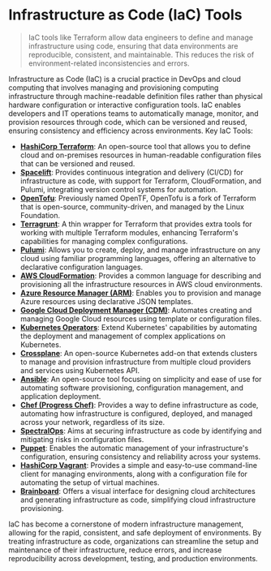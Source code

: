 # Infrastructure as Code (IaC) Tools
>
> IaC tools like Terraform allow data engineers to define and manage infrastructure using code, ensuring that data environments are reproducible, consistent, and maintainable. This reduces the risk of environment-related inconsistencies and errors.

Infrastructure as Code (IaC) is a crucial practice in DevOps and cloud computing that involves managing and provisioning computing infrastructure through machine-readable definition files rather than physical hardware configuration or interactive configuration tools. IaC enables developers and IT operations teams to automatically manage, monitor, and provision resources through code, which can be versioned and reused, ensuring consistency and efficiency across environments.
Key IaC Tools:

* [**HashiCorp Terraform**](https://www.terraform.io/): An open-source tool that allows you to define cloud and on-premises resources in human-readable configuration files that can be versioned and reused.
* [**Spacelift**](https://spacelift.io/): Provides continuous integration and delivery (CI/CD) for infrastructure as code, with support for Terraform, CloudFormation, and Pulumi, integrating version control systems for automation.
* [**OpenTofu**](https://opentofu.org/): Previously named OpenTF, OpenTofu is a fork of Terraform that is open-source, community-driven, and managed by the Linux Foundation.
* [**Terragrunt**](https://terragrunt.gruntwork.io/): A thin wrapper for Terraform that provides extra tools for working with multiple Terraform modules, enhancing Terraform's capabilities for managing complex configurations.
* [**Pulumi**](https://www.pulumi.com/): Allows you to create, deploy, and manage infrastructure on any cloud using familiar programming languages, offering an alternative to declarative configuration languages.
* [**AWS CloudFormation**](https://aws.amazon.com/cloudformation/): Provides a common language for describing and provisioning all the infrastructure resources in AWS cloud environments.
* [**Azure Resource Manager (ARM)**](https://azure.microsoft.com/en-us/get-started/azure-portal/resource-manager/): Enables you to provision and manage Azure resources using declarative JSON templates.
* [**Google Cloud Deployment Manager (CDM)**](https://cloud.google.com/deployment-manager/): Automates creating and managing Google Cloud resources using template or configuration files.
* [**Kubernetes Operators**](https://kubernetes.io/docs/concepts/extend-kubernetes/operator/): Extend Kubernetes' capabilities by automating the deployment and management of complex applications on Kubernetes.
* [**Crossplane**](https://www.crossplane.io/): An open-source Kubernetes add-on that extends clusters to manage and provision infrastructure from multiple cloud providers and services using Kubernetes API.
* [**Ansible**](https://www.ansible.com/): An open-source tool focusing on simplicity and ease of use for automating software provisioning, configuration management, and application deployment.
* [**Chef (Progress Chef)**](https://www.chef.io/): Provides a way to define infrastructure as code, automating how infrastructure is configured, deployed, and managed across your network, regardless of its size.
* [**SpectralOps**](https://spectralops.io/): Aims at securing infrastructure as code by identifying and mitigating risks in configuration files.
* [**Puppet**](https://www.puppet.com/): Enables the automatic management of your infrastructure's configuration, ensuring consistency and reliability across your systems.
* [**HashiCorp Vagrant**](https://www.vagrantup.com/): Provides a simple and easy-to-use command-line client for managing environments, along with a configuration file for automating the setup of virtual machines.
* [**Brainboard**](https://www.brainboard.co/): Offers a visual interface for designing cloud architectures and generating infrastructure as code, simplifying cloud infrastructure provisioning.

IaC has become a cornerstone of modern infrastructure management, allowing for the rapid, consistent, and safe deployment of environments. By treating infrastructure as code, organizations can streamline the setup and maintenance of their infrastructure, reduce errors, and increase reproducibility across development, testing, and production environments.
